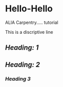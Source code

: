 # Hello-Hello
ALIA Carpentry..... tutorial

This is a discriptive line

## _Heading: 1_

## _Heading: 2_

### _Heading 3_

